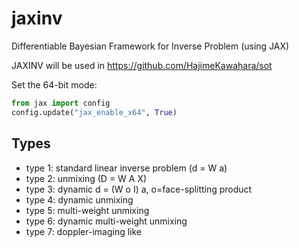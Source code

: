 # jaxinv
Differentiable Bayesian Framework for Inverse Problem (using JAX)

JAXINV will be used in https://github.com/HajimeKawahara/sot

Set the 64-bit mode:

```python
from jax import config
config.update("jax_enable_x64", True)
```

## Types

- type 1: standard linear inverse problem (d = W a)
- type 2: unmixing (D = W A X)
- type 3: dynamic d = (W o I) a, o=face-splitting product
- type 4: dynamic unmixing
- type 5: multi-weight unmixing
- type 6: dynamic multi-weight unmixing
- type 7: doppler-imaging like
